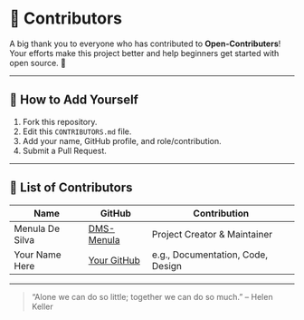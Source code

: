 # 🌟 Contributors

A big thank you to everyone who has contributed to **Open-Contributers**! Your efforts make this project better and help beginners get started with open source. 💖

---

## 🙌 How to Add Yourself

1. Fork this repository.
2. Edit this `CONTRIBUTORS.md` file.
3. Add your name, GitHub profile, and role/contribution.
4. Submit a Pull Request.

---

## 👥 List of Contributors

| Name | GitHub | Contribution |
|------|--------|-------------|
| Menula De Silva | [DMS-Menula](https://github.com/DMS-Menula) | Project Creator & Maintainer |
| Your Name Here | [Your GitHub](https://github.com/yourusername) | e.g., Documentation, Code, Design |

---

> “Alone we can do so little; together we can do so much.” – Helen Keller
